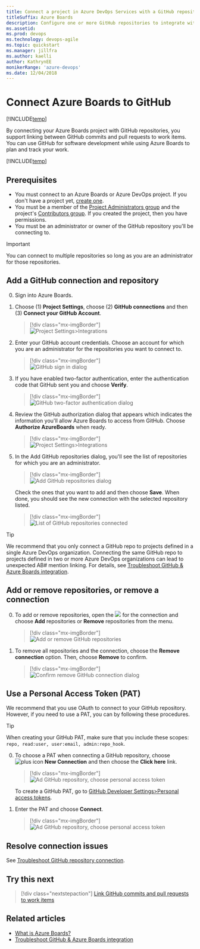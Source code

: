 ```yaml
---
title: Connect a project in Azure DevOps Services with a GitHub repository  
titleSuffix: Azure Boards
description: Configure one or more GitHub repositories to integrate with Azure Boards 
ms.assetid: 
ms.prod: devops
ms.technology: devops-agile
ms.topic: quickstart
ms.manager: jillfra
ms.author: kaelli
author: KathrynEE
monikerRange: 'azure-devops'
ms.date: 12/04/2018
---
```


# Connect Azure Boards to GitHub  

[!INCLUDE[temp](../_shared/version-vsts-only.md)] 

By connecting your Azure Boards project with GitHub repositories, you support linking between GitHub commits and pull requests to work items. You can use GitHub for software development while using Azure Boards to plan and track your work.  

[!INCLUDE[temp](../_shared/github-platform-support.md)]


## Prerequisites 

* You must connect to an Azure Boards or Azure DevOps project. If you don't have a project yet, [create one](../../boards/get-started/sign-up-invite-teammates.md). 
* You must be a member of the [Project Administrators group](../../organizations/security/set-project-collection-level-permissions.md) and the project's [Contributors group](../../organizations/security/add-users-team-project.md). If you created the project, then you have permissions. 
* You must be an administrator or owner of the GitHub repository you'll be connecting to.  

> [!IMPORTANT]  
> You can connect to multiple repositories so long as you are an administrator for those repositories. 

## Add a GitHub connection and repository  

0. Sign into Azure Boards. 

0. Choose (1) **Project Settings**, choose (2) **GitHub connections** and then (3) **Connect your GitHub Account**.   

	> [!div class="mx-imgBorder"]  
	> ![Project Settings>Integrations](_img/github/open-project-settings-github-connections.png)   

0. Enter your GitHub account credentials. Choose an account for which you are an administrator for the repositories you want to connect to. 

	> [!div class="mx-imgBorder"]  
	> ![GitHub sign in dialog](_img/github/github-dialog-sign-in.png)  

0. If you have enabled two-factor authentication, enter the authentication code that GitHub sent you and choose **Verify**. 

	> [!div class="mx-imgBorder"]  
	> ![GitHub two-factor authentication dialog](_img/github/github-dialog-two-factor.png)  

0. Review the GitHub authorization dialog that appears which indicates the information you'll allow Azure Boards to access from GitHub. Choose **Authorize AzureBoards** when ready.

	> [!div class="mx-imgBorder"]  
	> ![Project Settings>Integrations](_img/github/git-dialog-authorize-boards.png)  

0. In the Add GitHub repositories dialog, you'll see the list of repositories for which you are an administrator. 

	> [!div class="mx-imgBorder"]  
	> ![Add GitHub repositories dialog](_img/github/add-all-repos.png)  

	 Check the ones that you want to add and then choose **Save**. When done, you should see the new connection with the selected repository listed.  

	> [!div class="mx-imgBorder"]  
	> ![List of GitHub repositories connected](_img/github/repos-list.png)   

> [!TIP]   
> We recommend that you only connect a GitHub repo to projects defined in a single Azure DevOps organization. Connecting the same GitHub repo to projects defined in two or more Azure DevOps organizations can lead to unexpected AB# mention linking. For details, see [Troubleshoot GitHub & Azure Boards integration](troubleshoot-git-hub-connection.md#integrate-repo-to-several-organizations). 


## Add or remove repositories, or remove a connection 

0. To add or remove repositories, open the ![ ](../../_img/icons/actions-icon.png) for the connection and choose **Add** repositories or **Remove** repositories from the menu. 

	> [!div class="mx-imgBorder"]  
	> ![Add or remove GitHub repositories](_img/github/repo-actions-menu.png)  

0. To remove all repositories and the connection, choose the **Remove connection** option. Then, choose **Remove** to confirm.

	> [!div class="mx-imgBorder"]  
	> ![Confirm remove GitHub connection dialog](_img/github/remove-connection-confirmation.png)  


## Use a Personal Access Token (PAT) 

We recommend that you use OAuth to connect to your GitHub repository. However, if you need to use a PAT, you can by following these procedures. 

> [!TIP]  
> When creating your GitHub PAT, make sure that you include these scopes: `repo, read:user, user:email, admin:repo_hook`. 

0. To choose a PAT when connecting a GitHub repository, choose ![plus icon ](../../_img/icons/blue-add.png) **New Connection** and then choose the **Click here** link. 

	> [!div class="mx-imgBorder"]  
	> ![Ad GitHub repository, choose personal access token](_img/github/add-github-connection-dialog-choose-pat.png)   

	To create a GitHub PAT, go to [GitHub Developer Settings>Personal access tokens](https://github.com/settings/tokens). 

0. Enter the PAT and choose **Connect**. 

	> [!div class="mx-imgBorder"]  
	> ![Ad GitHub repository, choose personal access token](_img/github/add-github-connection-dialog-pat.png)  

## Resolve connection issues

See [Troubleshoot GitHub repository connection](troubleshoot-git-hub-connection.md).

## Try this next
> [!div class="nextstepaction"]
> [Link GitHub commits and pull requests to work items](link-to-from-github.md) 


## Related articles

- [What is Azure Boards?](../../boards/get-started/what-is-azure-boards.md)
- [Troubleshoot GitHub & Azure Boards integration](troubleshoot-git-hub-connection.md)

<!---
 Enter the name of the GitHub repository and then choose **Save**. 
	> [!div class="mx-imgBorder"]  
	> ![Add GitHub repositories dialog](_img/github/add-github-repos-dialog.png)   

	The dialog will lists all repositories that you have GitHub administration rights for the specified account. You can toggle between **Mine** and  **All** to determine if others appear, and then check the ones that you want to add. 
-->